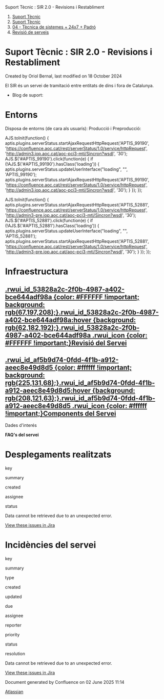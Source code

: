 Suport Tècnic : SIR 2.0 - Revisions i Restabliment  

1.  [Suport Tècnic](index.md)
2.  [Suport Tècnic](13893782.md)
3.  [04 - Tècnica de sistemes + 24x7 + Padró](26313202.md)
4.  [Revisió de serveis](36340340.md)

Suport Tècnic : SIR 2.0 - Revisions i Restabliment
==================================================

Created by Oriol Bernal, last modified on 18 October 2024

El SIR és un servei de tramitació entre entitats de dins i fora de Catalunya.

*   Blog de suport: [](https://suport-valid.aoc.cat/hc/ca)

Entorns
=======

Disposa de entorns (de cara als usuaris): Producció i Preproducció:

AJS.toInit(function() { aptis.plugins.serverStatus.startAjaxRequestHttpRequest('APTIS\_99190', 'https://confluence.aoc.cat/rest/serverStatus/1.0/service/httpRequest', 'http://admin3.iop.aoc.cat/aoc-pci3-mti/Sincron?wsdl', '30'); AJS.$('#APTIS\_99190').click(function(e) { if (!AJS.$('#APTIS\_99190').hasClass('loading')) { aptis.plugins.serverStatus.updateUserInterface("loading", "", 'APTIS\_99190'); aptis.plugins.serverStatus.startAjaxRequestHttpRequest('APTIS\_99190', 'https://confluence.aoc.cat/rest/serverStatus/1.0/service/httpRequest', 'http://admin3.iop.aoc.cat/aoc-pci3-mti/Sincron?wsdl', '30'); } }); });

AJS.toInit(function() { aptis.plugins.serverStatus.startAjaxRequestHttpRequest('APTIS\_52881', 'https://confluence.aoc.cat/rest/serverStatus/1.0/service/httpRequest', 'http://admin3-pre.iop.aoc.cat/aoc-pci3-mti/Sincron?wsdl', '30'); AJS.$('#APTIS\_52881').click(function(e) { if (!AJS.$('#APTIS\_52881').hasClass('loading')) { aptis.plugins.serverStatus.updateUserInterface("loading", "", 'APTIS\_52881'); aptis.plugins.serverStatus.startAjaxRequestHttpRequest('APTIS\_52881', 'https://confluence.aoc.cat/rest/serverStatus/1.0/service/httpRequest', 'http://admin3-pre.iop.aoc.cat/aoc-pci3-mti/Sincron?wsdl', '30'); } }); });

Infraestructura
===============

[.rwui\_id\_53828a2c-2f0b-4987-a402-bce644adf98a {color: #FFFFFF !important; background: rgb(67,197,208);}.rwui\_id\_53828a2c-2f0b-4987-a402-bce644adf98a:hover {background: rgb(62,182,192);}.rwui\_id\_53828a2c-2f0b-4987-a402-bce644adf98a .rwui\_icon {color: #FFFFFF !important;}Revisió del Servei](https://confluence.aoc.cat/pages/viewpage.action?pageId=41520242 "Revisió del Servei")
------------------------------------------------------------------------------------------------------------------------------------------------------------------------------------------------------------------------------------------------------------------------------------------------------------------------------------------------------------------------------------------------

[.rwui\_id\_af5b9d74-0fdd-4f1b-a912-aeec8e49d8d5 {color: #ffffff !important; background: rgb(225,131,68);}.rwui\_id\_af5b9d74-0fdd-4f1b-a912-aeec8e49d8d5:hover {background: rgb(208,121,63);}.rwui\_id\_af5b9d74-0fdd-4f1b-a912-aeec8e49d8d5 .rwui\_icon {color: #ffffff !important;}Components del Servei](http://192.168.166.136:8080/ServeisIntegracio/mapaServeis "Components del Servei")
-----------------------------------------------------------------------------------------------------------------------------------------------------------------------------------------------------------------------------------------------------------------------------------------------------------------------------------------------------------------------------------------------

Dades d'interés

**FAQ's del servei**

   

             

  

Desplegaments realitzats
========================

key

summary

created

assignee

status

Data cannot be retrieved due to an unexpected error.

[View these issues in Jira](https://contacte.aoc.cat/secure/IssueNavigator.jspa?reset=true&jqlQuery=issuetype+not+in+subtaskIssueTypes%28%29+AND+Servei+%3D+PSIS+order+by+createdDate+desc+&src=confmacro)

Incidències del servei
======================

key

summary

type

created

updated

due

assignee

reporter

priority

status

resolution

Data cannot be retrieved due to an unexpected error.

[View these issues in Jira](https://contacte.aoc.cat/secure/IssueNavigator.jspa?reset=true&jqlQuery=issuetype+not+in+subtaskIssueTypes%28%29+AND+Servei+%3D+PSIS+order+by+createdDate+desc+&src=confmacro)

Document generated by Confluence on 02 June 2025 11:14

[Atlassian](http://www.atlassian.com/)